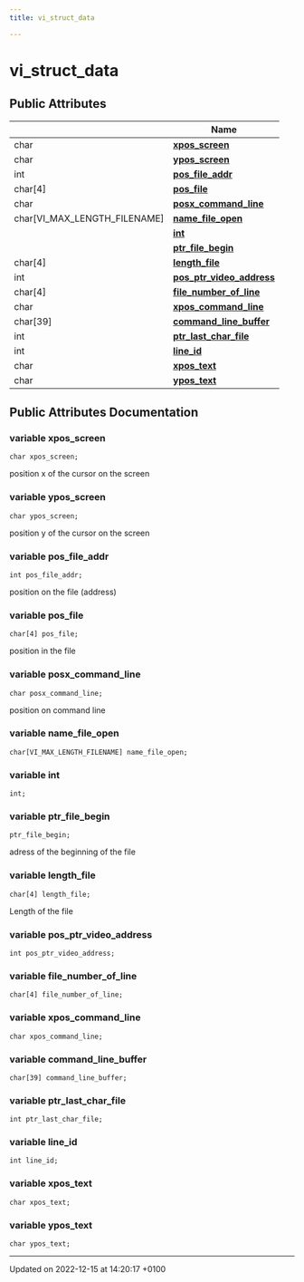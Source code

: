```yaml
---
title: vi_struct_data

---
```


# vi_struct_data





## Public Attributes

|                | Name           |
| -------------- | -------------- |
| char | **[xpos_screen](Structs/structvi__struct__data.md#variable-xpos-screen)**  |
| char | **[ypos_screen](Structs/structvi__struct__data.md#variable-ypos-screen)**  |
| int | **[pos_file_addr](Structs/structvi__struct__data.md#variable-pos-file-addr)**  |
| char[4] | **[pos_file](Structs/structvi__struct__data.md#variable-pos-file)**  |
| char | **[posx_command_line](Structs/structvi__struct__data.md#variable-posx-command-line)**  |
| char[VI_MAX_LENGTH_FILENAME] | **[name_file_open](Structs/structvi__struct__data.md#variable-name-file-open)**  |
| | **[int](Structs/structvi__struct__data.md#variable-int)**  |
| | **[ptr_file_begin](Structs/structvi__struct__data.md#variable-ptr-file-begin)**  |
| char[4] | **[length_file](Structs/structvi__struct__data.md#variable-length-file)**  |
| int | **[pos_ptr_video_address](Structs/structvi__struct__data.md#variable-pos-ptr-video-address)**  |
| char[4] | **[file_number_of_line](Structs/structvi__struct__data.md#variable-file-number-of-line)**  |
| char | **[xpos_command_line](Structs/structvi__struct__data.md#variable-xpos-command-line)**  |
| char[39] | **[command_line_buffer](Structs/structvi__struct__data.md#variable-command-line-buffer)**  |
| int | **[ptr_last_char_file](Structs/structvi__struct__data.md#variable-ptr-last-char-file)**  |
| int | **[line_id](Structs/structvi__struct__data.md#variable-line-id)**  |
| char | **[xpos_text](Structs/structvi__struct__data.md#variable-xpos-text)**  |
| char | **[ypos_text](Structs/structvi__struct__data.md#variable-ypos-text)**  |

## Public Attributes Documentation

### variable xpos_screen

```ca65
char xpos_screen;
```


position x of the cursor on the screen 


### variable ypos_screen

```ca65
char ypos_screen;
```


position y of the cursor on the screen 


### variable pos_file_addr

```ca65
int pos_file_addr;
```


position on the file (address) 


### variable pos_file

```ca65
char[4] pos_file;
```


position in the file 


### variable posx_command_line

```ca65
char posx_command_line;
```


position on command line 


### variable name_file_open

```ca65
char[VI_MAX_LENGTH_FILENAME] name_file_open;
```


### variable int

```ca65
int;
```


### variable ptr_file_begin

```ca65
ptr_file_begin;
```


adress of the beginning of the file 


### variable length_file

```ca65
char[4] length_file;
```


Length of the file 


### variable pos_ptr_video_address

```ca65
int pos_ptr_video_address;
```


### variable file_number_of_line

```ca65
char[4] file_number_of_line;
```


### variable xpos_command_line

```ca65
char xpos_command_line;
```


### variable command_line_buffer

```ca65
char[39] command_line_buffer;
```


### variable ptr_last_char_file

```ca65
int ptr_last_char_file;
```


### variable line_id

```ca65
int line_id;
```


### variable xpos_text

```ca65
char xpos_text;
```


### variable ypos_text

```ca65
char ypos_text;
```


-------------------------------

Updated on 2022-12-15 at 14:20:17 +0100